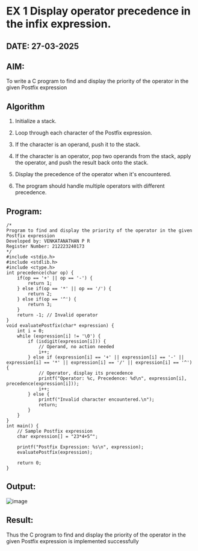 # EX 1 Display operator precedence in the infix expression.
## DATE: 27-03-2025
## AIM:
To write a C program to find and display the priority of the operator in the given Postfix expression

## Algorithm
1. Initialize a stack.

2. Loop through each character of the Postfix expression.

3. If the character is an operand, push it to the stack.

4. If the character is an operator, pop two operands from the stack, apply the operator, and push the result back onto the stack.

5. Display the precedence of the operator when it's encountered.

6. The program should handle multiple operators with different precedence.

## Program:
```
/*
Program to find and display the priority of the operator in the given Postfix expression
Developed by: VENKATANATHAN P R
Register Number: 212223240173
*/
#include <stdio.h>
#include <stdlib.h>
#include <ctype.h>
int precedence(char op) {
    if(op == '+' || op == '-') {
        return 1;
    } else if(op == '*' || op == '/') {
        return 2;
    } else if(op == '^') {
        return 3;
    }
    return -1; // Invalid operator
}
void evaluatePostfix(char* expression) {
    int i = 0;
    while (expression[i] != '\0') {
        if (isdigit(expression[i])) {
            // Operand, no action needed
            i++;
        } else if (expression[i] == '+' || expression[i] == '-' || expression[i] == '*' || expression[i] == '/' || expression[i] == '^') {
            // Operator, display its precedence
            printf("Operator: %c, Precedence: %d\n", expression[i], precedence(expression[i]));
            i++;
        } else {
            printf("Invalid character encountered.\n");
            return;
        }
    }
}
int main() {
    // Sample Postfix expression
    char expression[] = "23*4+5^";
    
    printf("Postfix Expression: %s\n", expression);
    evaluatePostfix(expression);

    return 0;
}
```

## Output:
![image](https://github.com/user-attachments/assets/98b5b3f0-d798-4190-8fbe-b32818c06571)


## Result:
Thus the C program to find and display the priority of the operator in the given Postfix expression is implemented successfully
